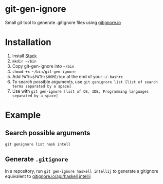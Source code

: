 # git-gen-ignore
Small git tool to generate .gitignore files using [gitignore.io](http://www.gitignore.io/)

# Installation

1. Install [Stack](https://docs.haskellstack.org/en/stable/README/)
2. `mkdir ~/bin`
3. Copy git-gen-ignore into `~/bin`
4. `chmod +x ~/bin/git-gen-ignore`
5. Add `PATH=$PATH:$HOME/bin` at the end of your `~/.bashrc`
6. To search possible arguments, use `git genignore list [list of search terms separated by a space]`
7. Use with `git gen-ignore [list of OS, IDE, Programming languages separated by a space]`

# Example
## Search possible arguments
`git genignore list hask intell`
## Generate `.gitignore`
In a repository, run `git gen-ignore haskell intellij` to generate a gitignore equivalent to [gitignore.io/api/haskell,intellij](https://www.gitignore.io/api/haskell,intellij)
